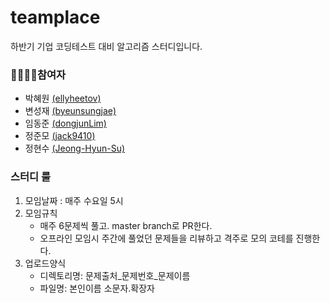 # teamplace
하반기 기업 코딩테스트 대비 알고리즘 스터디입니다.

### 👨‍👩‍👧‍👦참여자

- 박혜원 [(ellyheetov)](https://github.com/ellyheetov)<br>
- 변성재 [(byeunsungjae)](https://github.com/byeunsungjae)<br>
- 임동준 [(dongjunLim)](https://github.com/DongjunLim)<br>
- 정준모 [(jack9410)](https://github.com/jack9410)<br>
- 정현수 [(Jeong-Hyun-Su)](https://github.com/Jeong-Hyun-Su)<br>


### 스터디 룰

1. 모임날짜 : 매주 수요일 5시
2. 모임규칙
    *  매주 6문제씩 풀고. master branch로 PR한다.<br>
    *  오프라인 모임시 주간에 풀었던 문제들을 리뷰하고 격주로 모의 코테를 진행한다.
3. 업로드양식
    *  디렉토리명: 문제출처_문제번호_문제이름
    *  파일명: 본인이름 소문자.확장자
